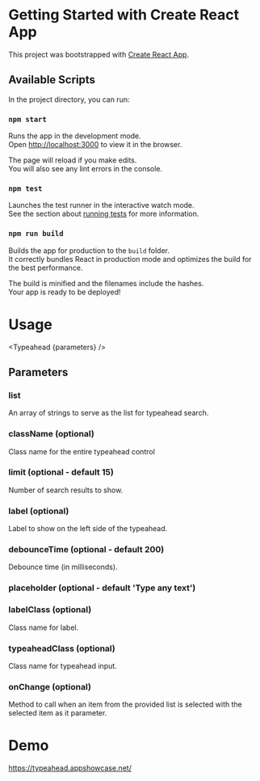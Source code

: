 # Getting Started with Create React App

This project was bootstrapped with [Create React App](https://github.com/facebook/create-react-app).

## Available Scripts

In the project directory, you can run:

### `npm start`

Runs the app in the development mode.\
Open [http://localhost:3000](http://localhost:3000) to view it in the browser.

The page will reload if you make edits.\
You will also see any lint errors in the console.

### `npm test`

Launches the test runner in the interactive watch mode.\
See the section about [running tests](https://facebook.github.io/create-react-app/docs/running-tests) for more information.

### `npm run build`

Builds the app for production to the `build` folder.\
It correctly bundles React in production mode and optimizes the build for the best performance.

The build is minified and the filenames include the hashes.\
Your app is ready to be deployed!

# Usage

<Typeahead {parameters} />

## Parameters

### list
An array of strings to serve as the list for typeahead search.

### className (optional)
Class name for the entire typeahead control

### limit (optional - default 15)
Number of search results to show.

### label (optional)
Label to show on the left side of the typeahead.

### debounceTime (optional - default 200)
Debounce time (in milliseconds).

### placeholder (optional - default 'Type any text')

### labelClass (optional)
Class name for label.

### typeaheadClass (optional)
Class name for typeahead input.

### onChange (optional)
Method to call when an item from the provided list is selected with the selected item as it parameter.

# Demo
https://typeahead.appshowcase.net/

